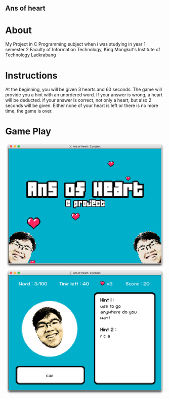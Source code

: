 ## Ans of heart

# About
My Project in C Programming subject when i was studying in year 1 semester 2
Faculty of Information Technology, King Mongkut's Institute of Technology Ladkrabang

# Instructions
At the beginning, you will be given 3 hearts and 60 seconds. The game will provide you a hint with an unordered word.  If your answer is wrong, a heart will be deducted. if your answer is correct, not only a heart, but also 2 seconds will be given. Either none of your heart is left or there is no more time, the game is over.

# Game Play
![Game Play 1](https://raw.githubusercontent.com/madooding/YupYupTheProject/master/sample1.png)
![Game Play 1](https://raw.githubusercontent.com/madooding/YupYupTheProject/master/sample2.png)
